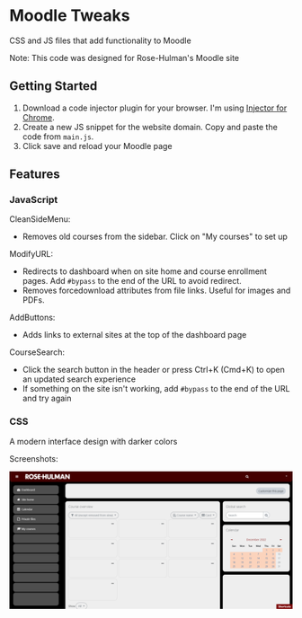 # Moodle Tweaks
CSS and JS files that add functionality to Moodle

Note: This code was designed for Rose-Hulman's Moodle site


## Getting Started
1. Download a code injector plugin for your browser. I'm using [Injector for Chrome](https://chrome.google.com/webstore/detail/injector/bfdonckegflhbiamlmidciapolfccmmb).
2. Create a new JS snippet for the website domain. Copy and paste the code from `main.js`.
3. Click save and reload your Moodle page

## Features
### JavaScript
CleanSideMenu:
- Removes old courses from the sidebar. Click on "My courses" to set up

ModifyURL:
- Redirects to dashboard when on site home and course enrollment pages. Add `#bypass` to the end of the URL to avoid redirect.
- Removes forcedownload attributes from file links. Useful for images and PDFs.

AddButtons:
- Adds links to external sites at the top of the dashboard page

CourseSearch:
- Click the search button in the header or press Ctrl+K (Cmd+K) to open an updated search experience
- If something on the site isn't working, add `#bypass` to the end of the URL and try again

### CSS
A modern interface design with darker colors

Screenshots:

![Dashboard screen](screenshots/dashboard.png)